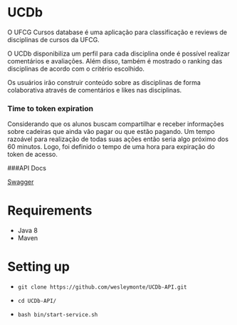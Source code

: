 # UCDb

O UFCG Cursos database é uma aplicação para classificação e reviews de disciplinas de cursos da UFCG.

O UCDb disponibiliza um perfil para cada disciplina onde é possível realizar comentários e avaliações. Além disso, também é mostrado o ranking das disciplinas de acordo com o critério escolhido.

Os usuários irão construir conteúdo sobre as disciplinas de forma colaborativa através de comentários e likes nas disciplinas.

### Time to token expiration
Considerando que os alunos buscam compartilhar e receber informações sobre cadeiras que ainda vão pagar ou que estão pagando. Um tempo razoável para realização de todas suas ações então seria algo próximo dos 60 minutos.  Logo, foi definido o tempo de uma hora para expiração do token de acesso.

###API Docs

[Swagger](http://35.199.99.162:8080/api/swagger-ui.html) 

# Requirements

* Java 8
* Maven

# Setting up

*  `git clone https://github.com/wesleymonte/UCDb-API.git`

*  `cd UCDb-API/`

*  `bash bin/start-service.sh`